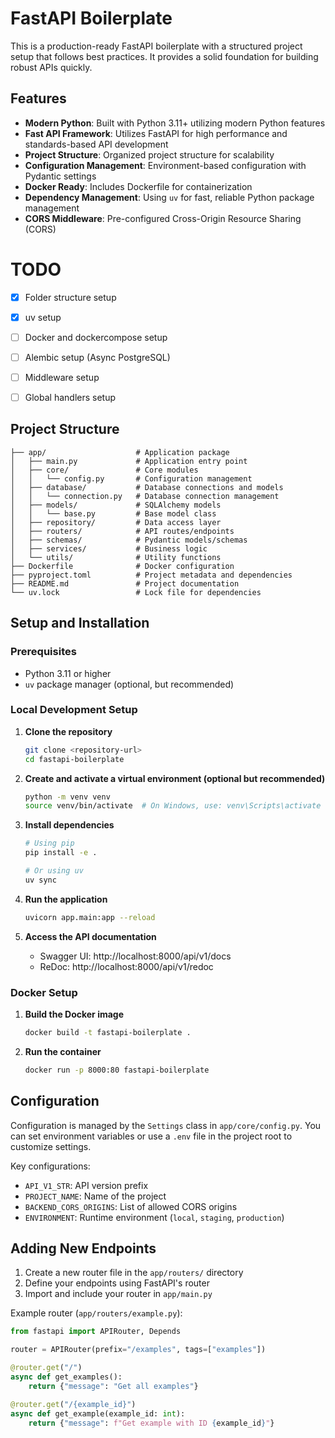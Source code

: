 # FastAPI Boilerplate

This is a production-ready FastAPI boilerplate with a structured project setup that follows best practices. It provides a solid foundation for building robust APIs quickly.

## Features

- **Modern Python**: Built with Python 3.11+ utilizing modern Python features
- **Fast API Framework**: Utilizes FastAPI for high performance and standards-based API development
- **Project Structure**: Organized project structure for scalability 
- **Configuration Management**: Environment-based configuration with Pydantic settings
- **Docker Ready**: Includes Dockerfile for containerization
- **Dependency Management**: Using `uv` for fast, reliable Python package management
- **CORS Middleware**: Pre-configured Cross-Origin Resource Sharing (CORS)


# TODO
- [x] Folder structure setup
- [x] uv setup
- [ ] Docker and dockercompose setup
- [ ] Alembic setup (Async PostgreSQL)
- [ ] Middleware setup
- [ ] Global handlers setup


## Project Structure

```
├── app/                    # Application package
│   ├── main.py             # Application entry point
│   ├── core/               # Core modules
│   │   └── config.py       # Configuration management
│   ├── database/           # Database connections and models
│   │   └── connection.py   # Database connection management
│   ├── models/             # SQLAlchemy models
│   │   └── base.py         # Base model class
│   ├── repository/         # Data access layer
│   ├── routers/            # API routes/endpoints
│   ├── schemas/            # Pydantic models/schemas
│   ├── services/           # Business logic
│   └── utils/              # Utility functions
├── Dockerfile              # Docker configuration
├── pyproject.toml          # Project metadata and dependencies
├── README.md               # Project documentation
└── uv.lock                 # Lock file for dependencies
```

## Setup and Installation

### Prerequisites

- Python 3.11 or higher
- `uv` package manager (optional, but recommended)

### Local Development Setup

1. **Clone the repository**
   ```bash
   git clone <repository-url>
   cd fastapi-boilerplate
   ```

2. **Create and activate a virtual environment (optional but recommended)**
   ```bash
   python -m venv venv
   source venv/bin/activate  # On Windows, use: venv\Scripts\activate
   ```

3. **Install dependencies**
   ```bash
   # Using pip
   pip install -e .
   
   # Or using uv
   uv sync
   ```

4. **Run the application**
   ```bash
   uvicorn app.main:app --reload
   ```

5. **Access the API documentation**
   - Swagger UI: http://localhost:8000/api/v1/docs
   - ReDoc: http://localhost:8000/api/v1/redoc

### Docker Setup

1. **Build the Docker image**
   ```bash
   docker build -t fastapi-boilerplate .
   ```

2. **Run the container**
   ```bash
   docker run -p 8000:80 fastapi-boilerplate
   ```

## Configuration

Configuration is managed by the `Settings` class in `app/core/config.py`. You can set environment variables or use a `.env` file in the project root to customize settings.

Key configurations:
- `API_V1_STR`: API version prefix
- `PROJECT_NAME`: Name of the project
- `BACKEND_CORS_ORIGINS`: List of allowed CORS origins
- `ENVIRONMENT`: Runtime environment (`local`, `staging`, `production`)

## Adding New Endpoints

1. Create a new router file in the `app/routers/` directory
2. Define your endpoints using FastAPI's router
3. Import and include your router in `app/main.py`

Example router (`app/routers/example.py`):
```python
from fastapi import APIRouter, Depends

router = APIRouter(prefix="/examples", tags=["examples"])

@router.get("/")
async def get_examples():
    return {"message": "Get all examples"}

@router.get("/{example_id}")
async def get_example(example_id: int):
    return {"message": f"Get example with ID {example_id}"}
```


